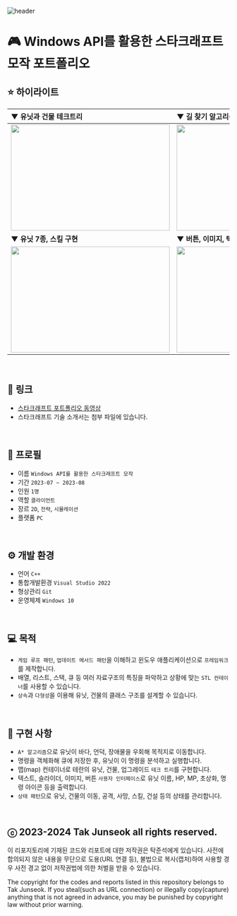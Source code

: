 ![header](https://capsule-render.vercel.app/api?type=waving&color=gradient&height=280&section=header&text=WinAPI%20StarCraft&fontSize=70&fontColor=ffffff&fontAlign=50&fontAlignY=45)

# 🎮 Windows API를 활용한 스타크래프트 모작 포트폴리오

## ⭐ 하이라이트
|▼ 유닛과 건물 테크트리|▼ 길 찾기 알고리즘으로 이동하는 유닛들|
|:---|:---|
|<img src="https://github.com/user-attachments/assets/46eaf3d5-2aca-45c6-a626-f8273782aa92" width="360" height="240">|<img src="https://github.com/user-attachments/assets/5ff41d9c-4276-48cd-94a9-103ca4265e31" width="360" height="240">|
|**▼ 유닛 7종, 스킬 구현**|**▼ 버튼, 이미지, 텍스트 등 사용자 인터페이스**|
|<img src="https://github.com/user-attachments/assets/feaeb04c-26d9-4afe-b6d0-e5735ad022dc" width="360" height="240">|<img src="https://github.com/user-attachments/assets/4fa304f0-b98a-4e2a-8647-9eca43827d8c" width="360" height="240">|
<br>

## 🔗 링크
- [스타크래프트 포트폴리오 동영상](https://youtu.be/eTycxaquNsM)
- 스타크래프트 기술 소개서는 첨부 파일에 있습니다.
<br>

## 🔎 프로필
- 이름 `Windows API를 활용한 스타크래프트 모작`
- 기간 `2023-07 ~ 2023-08`
- 인원 `1명`
- 역할 `클라이언트`
- 장르 `2D`, `전략`, `시뮬레이션`
- 플랫폼 `PC`
<br>

## ⚙️ 개발 환경
- 언어 `C++`
- 통합개발환경 `Visual Studio 2022`
- 형상관리 `Git`
- 운영체제 `Windows 10`
<br>

## 💻 목적
- `게임 루프 패턴`, `업데이트 메서드 패턴`을 이해하고 윈도우 애플리케이션으로 `프레임워크`를 제작합니다.
- 배열, 리스트, 스택, 큐 등 여러 자료구조의 특징을 파악하고 상황에 맞는 `STL 컨테이너`를 사용할 수 있습니다.
- `상속`과 `다형성`을 이용해 유닛, 건물의 클래스 구조를 설계할 수 있습니다.
<br>

## 📜 ️구현 사항
- `A* 알고리즘`으로 유닛이 바다, 언덕, 장애물을 우회해 목적지로 이동합니다.
- 명령을 객체화해 큐에 저장한 후, 유닛이 이 명령을 분석하고 실행합니다.
- 맵(map) 컨테이너로 테란의 유닛, 건물, 업그레이드 `테크 트리`를 구현합니다.
- 텍스트, 슬라이더, 이미지, 버튼 `사용자 인터페이스`로 유닛 이름, HP, MP, 초상화, 명령 아이콘 등을 출력합니다.
- `상태 패턴`으로 유닛, 건물의 이동, 공격, 사망, 스킬, 건설 등의 상태를 관리합니다.
<br>

## ⓒ 2023-2024 Tak Junseok all rights reserved.
이 리포지토리에 기재된 코드와 리포트에 대한 저작권은 탁준석에게 있습니다. 사전에 합의되지 않은 내용을 무단으로 도용(URL 연결 등), 불법으로 복사(캡처)하여 사용할 경우 사전 경고 없이 저작권법에 의한 처벌을 받을 수 있습니다.

The copyright for the codes and reports listed in this repository belongs to Tak Junseok. If you steal(such as URL connection) or illegally copy(capture) anything that is not agreed in advance, you may be punished by copyright law without prior warning.
